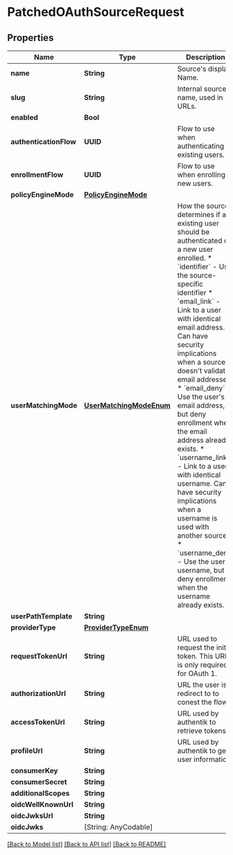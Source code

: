 # PatchedOAuthSourceRequest

## Properties
Name | Type | Description | Notes
------------ | ------------- | ------------- | -------------
**name** | **String** | Source&#39;s display Name. | [optional] 
**slug** | **String** | Internal source name, used in URLs. | [optional] 
**enabled** | **Bool** |  | [optional] 
**authenticationFlow** | **UUID** | Flow to use when authenticating existing users. | [optional] 
**enrollmentFlow** | **UUID** | Flow to use when enrolling new users. | [optional] 
**policyEngineMode** | [**PolicyEngineMode**](PolicyEngineMode.md) |  | [optional] 
**userMatchingMode** | [**UserMatchingModeEnum**](UserMatchingModeEnum.md) | How the source determines if an existing user should be authenticated or a new user enrolled.  * &#x60;identifier&#x60; - Use the source-specific identifier * &#x60;email_link&#x60; - Link to a user with identical email address. Can have security implications when a source doesn&#39;t validate email addresses. * &#x60;email_deny&#x60; - Use the user&#39;s email address, but deny enrollment when the email address already exists. * &#x60;username_link&#x60; - Link to a user with identical username. Can have security implications when a username is used with another source. * &#x60;username_deny&#x60; - Use the user&#39;s username, but deny enrollment when the username already exists. | [optional] 
**userPathTemplate** | **String** |  | [optional] 
**providerType** | [**ProviderTypeEnum**](ProviderTypeEnum.md) |  | [optional] 
**requestTokenUrl** | **String** | URL used to request the initial token. This URL is only required for OAuth 1. | [optional] 
**authorizationUrl** | **String** | URL the user is redirect to to conest the flow. | [optional] 
**accessTokenUrl** | **String** | URL used by authentik to retrieve tokens. | [optional] 
**profileUrl** | **String** | URL used by authentik to get user information. | [optional] 
**consumerKey** | **String** |  | [optional] 
**consumerSecret** | **String** |  | [optional] 
**additionalScopes** | **String** |  | [optional] 
**oidcWellKnownUrl** | **String** |  | [optional] 
**oidcJwksUrl** | **String** |  | [optional] 
**oidcJwks** | [String: AnyCodable] |  | [optional] 

[[Back to Model list]](../README.md#documentation-for-models) [[Back to API list]](../README.md#documentation-for-api-endpoints) [[Back to README]](../README.md)


